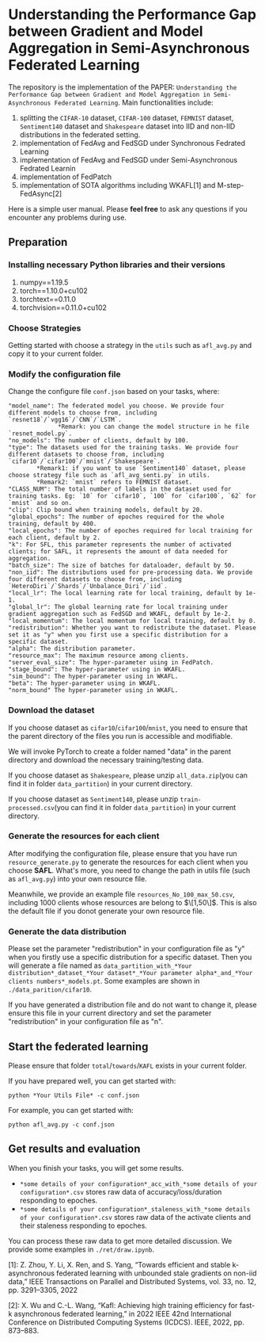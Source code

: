 # Understanding the Performance Gap between Gradient and Model Aggregation in Semi-Asynchronous Federated Learning

The repository is the implementation of the PAPER: `Understanding the Performance Gap between Gradient and Model Aggregation in Semi-Asynchronous Federated Learning`. 
Main functionalities include: 
1. splitting the `CIFAR-10` dataset, `CIFAR-100` dataset, `FEMNIST` dataset, `Sentiment140` dataset and `Shakespeare` dataset into IID and non-IID distributions in the federated setting.
2. implementation of FedAvg and FedSGD under Synchronous Fedrated Learning
3. implementation of FedAvg and FedSGD under Semi-Asynchronous Fedrated Learnin
4. implementation of FedPatch
5. implementation of SOTA algorithms including WKAFL[1] and M-step-FedAsync[2]

Here is a simple user manual. Please **feel free** to ask any questions if you encounter any problems during use.

## Preparation
### Installing necessary Python libraries and their versions
1. numpy==1.19.5
2. torch==1.10.0+cu102
3. torchtext==0.11.0
4. torchvision==0.11.0+cu102

### Choose Strategies
Getting started with choose a strategy in the `utils` such as `afl_avg.py` and copy it to your current folder.

### Modify the configuration file
Change the configure file `conf.json` based on your tasks, where:
```
"model_name": The federated model you choose. We provide four different models to choose from, including `resnet18`/`vgg16`/`CNN`/`LSTM`.
              *Remark: you can change the model structure in he file `resnet_model.py`.
"no_models": The number of clients, default by 100.
"type": The datasets used for the training tasks. We provide four different datasets to choose from, including `cifar10`/`cifar100`/`mnist`/`Shakespeare`.
        *Remark1: if you want to use `Sentiment140` dataset, please choose strategy file such as `afl_avg_senti.py` in utils.
        *Remark2: `mnist` refers to FEMNIST dataset.
"CLASS_NUM": The total number of labels in the dataset used for training tasks. Eg: `10` for `cifar10`, `100` for `cifar100`, `62` for `mnist` and so on.
"clip": Clip bound when training models, default by 20.
"global_epochs": The number of epoches required for the whole training, default by 400.
"local_epochs": The number of epoches required for local training for each client, default by 2.
"k": For SFL, this parameter represents the number of activated clients; for SAFL, it represents the amount of data needed for aggregation.
"batch_size": The size of batches for dataloader, default by 50.
"non_iid": The distributions used for pre-processing data. We provide four different datasets to choose from, including `HeteroDiri`/`Shards`/`Unbalance_Diri`/`iid`.
"local_lr": The local learning rate for local training, default by 1e-1.
"global_lr": The global learning rate for local training under gradient aggregation such as FedSGD and WKAFL, default by 1e-2.
"local_momentum": The local momentum for local training, default by 0.
"redistribution": Whether you want to redistribute the dataset. Please set it as "y" when you first use a specific distribution for a specific dataset.
"alpha": The distribution parameter.
"resource_max": The maximum resource among clients.
"server_eval_size": The hyper-parameter using in FedPatch.
"stage_bound": The hyper-parameter using in WKAFL.
"sim_bound": The hyper-parameter using in WKAFL.
"beta": The hyper-parameter using in WKAFL.
"norm_bound" The hyper-parameter using in WKAFL.
```

### Download the dataset
If you choose dataset as `cifar10`/`cifar100`/`mnist`, you need to ensure that the parent directory of the files you run is accessible and modifiable. 

We will invoke PyTorch to create a folder named "data" in the parent directory and download the necessary training/testing data.

If you choose dataset as `Shakespeare`, please unzip `all_data.zip`(you can find it in folder `data_partition`) in your current directory.

If you choose dataset as `Sentiment140`, please unzip `train-processed.csv`(you can find it in folder `data_partition`) in your current directory.

### Generate the resources for each client
After modifying the configuration file, please ensure that you have run `resource_generate.py` to generate the resources for each client when you choose **SAFL**.
What's more, you need to change the path in utils file (such as `afl_avg.py`) into your own resource file.

Meanwhile, we provide an example file `resources_No_100_max_50.csv`, including 1000 clients whose resources are belong to $\[1,50\]$. 
This is also the default file if you donot generate your own resource file.

### Generate the data distribution
Please set the parameter "redistribution" in your configuration file as "y" when you firstly use a specific distribution for a specific dataset. Then you will generate a 
file named as `data_partition_with_*Your distribution*_dataset_*Your dataset*_*Your parameter alpha*_and_*Your clients numbers*_models.pt`. Some examples are shown in `./data_parition/cifar10`.

If you have generated a distribution file and do not want to change it, please ensure this file in your current directory and set the parameter "redistribution" in your configuration file as "n".
## Start the federated learning
Please ensure that folder `total`/`towards`/`KAFL` exists in your current folder.

If you have prepared well, you can get started with:
```
python *Your Utils File* -c conf.json
```

For example, you can get started with:
```
python afl_avg.py -c conf.json
```
## Get results and evaluation
When you finish your tasks, you will get some results.
* `*some details of your configuration*_acc_with_*some details of your configuration*.csv` stores raw data of accuracy/loss/duration responding to epoches.
* `*some details of your configuration*_staleness_with_*some details of your configuration*.csv` stores raw data of the activate clients and their staleness responding to epoches.

You can process these raw data to get more detailed discussion. We provide some examples in `./ret/draw.ipynb`.

[1]: Z. Zhou, Y. Li, X. Ren, and S. Yang, “Towards efficient and stable k-asynchronous federated learning with unbounded stale gradients on non-iid data,” IEEE Transactions on Parallel and Distributed Systems, vol. 33, no. 12, pp. 3291–3305, 2022

[2]: X. Wu and C.-L. Wang, “Kafl: Achieving high training efficiency for fast-k asynchronous federated learning,” in 2022 IEEE 42nd International Conference on Distributed Computing Systems (ICDCS). IEEE, 2022, pp. 873–883.
